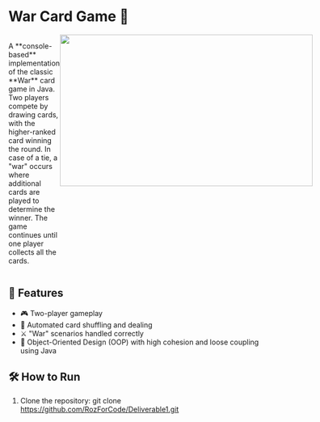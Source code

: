 # War Card Game 🎴
<div style="display:flex; width:90%;">
   <div><p>
      A **console-based** implementation of the classic **War** card game in Java. Two players compete by drawing cards, with the higher-ranked card winning the round. In case of a tie, a "war" occurs where additional cards are played to determine the winner. The game continues until one player collects all the cards.
   </p>
   </div>
   <div>
<img src="https://github.com/user-attachments/assets/7e2d9b0f-ec3f-430e-940c-02830182c99c" width="500" height="300" />
   </div>
</div>


## 📌 Features
- 🎮 Two-player gameplay
- 🔄 Automated card shuffling and dealing
- ⚔️ "War" scenarios handled correctly
- 📜 Object-Oriented Design (OOP) with high cohesion and loose coupling using Java

## 🛠️ How to Run
1. Clone the repository:
   git clone https://github.com/RozForCode/Deliverable1.git


